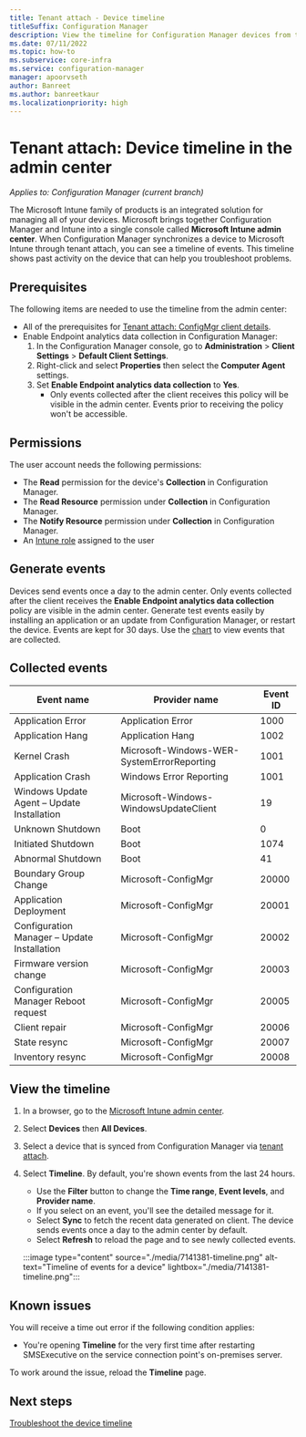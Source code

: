 ```yaml
---
title: Tenant attach - Device timeline
titleSuffix: Configuration Manager
description: View the timeline for Configuration Manager devices from the admin center.
ms.date: 07/11/2022
ms.topic: how-to
ms.subservice: core-infra
ms.service: configuration-manager
manager: apoorvseth
author: Banreet
ms.author: banreetkaur
ms.localizationpriority: high
---
```


# <a name="bkmk_timeline"></a> Tenant attach: Device timeline in the admin center
<!--CM7141381, IN7552762 pubpreview Sept 8, 2020, GA 2201-->
*Applies to: Configuration Manager (current branch)*

The Microsoft Intune family of products is an integrated solution for managing all of your devices. Microsoft brings together Configuration Manager and Intune into a single console called **Microsoft Intune admin center**. When Configuration Manager synchronizes a device to Microsoft Intune through tenant attach, you can see a timeline of events. This timeline shows past activity on the device that can help you troubleshoot problems.

## Prerequisites

The following items are needed to use the timeline from the admin center:

- All of the prerequisites for [Tenant attach: ConfigMgr client details](client-details.md#prerequisites).
- Enable Endpoint analytics data collection in Configuration Manager:
   1. In the Configuration Manager console, go to **Administration** > **Client Settings** > **Default Client Settings**.
   1. Right-click and select **Properties** then select the **Computer Agent** settings.
   1. Set **Enable Endpoint analytics data collection** to **Yes**.
      - Only events collected after the client receives this policy will be visible in the admin center. Events prior to receiving the policy won't be accessible.

## Permissions

The user account needs the following permissions:

- The **Read** permission for the device's **Collection** in Configuration Manager.
- The **Read Resource** permission under **Collection** in Configuration Manager.
- The **Notify Resource** permission under **Collection** in Configuration Manager. <!--7984188-->
- An [Intune role](../../intune/fundamentals/role-based-access-control.md) assigned to the user <!--7980141-->

## Generate events

Devices send events once a day to the admin center. Only events collected after the client receives the **Enable Endpoint analytics data collection** policy are visible in the admin center. Generate test events easily by installing an application or an update from Configuration Manager, or restart the device. Events are kept for 30 days. Use the [chart](#collected-events) to view events that are collected.

## Collected events

|Event name|Provider name|Event ID|
|---|---|---|
|Application Error|Application Error|1000|
|Application Hang|Application Hang|1002|
|Kernel Crash|Microsoft-Windows-WER-SystemErrorReporting|1001|
|Application Crash|Windows Error Reporting|1001|
|Windows Update Agent – Update Installation|Microsoft-Windows-WindowsUpdateClient|19|
|Unknown Shutdown|Boot|0|
|Initiated Shutdown|Boot|1074|
|Abnormal Shutdown|Boot|41|
|Boundary Group Change|Microsoft-ConfigMgr|20000|
|Application Deployment|Microsoft-ConfigMgr|20001|
|Configuration Manager – Update Installation|Microsoft-ConfigMgr|20002|
|Firmware version change|Microsoft-ConfigMgr|20003|
|Configuration Manager Reboot request|Microsoft-ConfigMgr|20005|
|Client repair|Microsoft-ConfigMgr|20006|
|State resync|Microsoft-ConfigMgr|20007|
|Inventory resync|Microsoft-ConfigMgr|20008|

## View the timeline

1. In a browser, go to the [Microsoft Intune admin center](https://go.microsoft.com/fwlink/?linkid=2109431).
1. Select **Devices** then **All Devices**.
1. Select a device that is synced from Configuration Manager via [tenant attach](device-sync-actions.md).
1. Select **Timeline**. By default, you're shown events from the last 24 hours.
   - Use the **Filter** button to change the **Time range**, **Event levels**, and **Provider name**.
   - If you select on an event, you'll see the detailed message for it.
   - Select **Sync** to fetch the recent data generated on client. The device sends events once a day to the admin center by default. <!--7984188-->
   - Select **Refresh** to reload the page and to see newly collected events.

   :::image type="content" source="./media/7141381-timeline.png" alt-text="Timeline of events for a device" lightbox="./media/7141381-timeline.png":::

## Known issues
<!--9114968, 9102454-->
You will receive a time out error if the following condition applies:

- You're opening **Timeline** for the very first time after restarting SMSExecutive on the service connection point's on-premises server. 

To work around the issue, reload the **Timeline** page.

## Next steps

[Troubleshoot the device timeline](troubleshoot-timeline.md)

